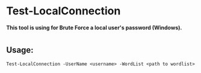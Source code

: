 # Test-LocalConnection
**This tool is using for Brute Force a local user's password (Windows).**
#
## Usage:
`Test-LocalConnection -UserName <username> -WordList <path to wordlist>`
